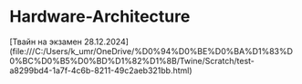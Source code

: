 # Hardware-Architecture
[Твайн на экзамен 28.12.2024] (file:///C:/Users/k_umr/OneDrive/%D0%94%D0%BE%D0%BA%D1%83%D0%BC%D0%B5%D0%BD%D1%82%D1%8B/Twine/Scratch/test-a8299bd4-1a7f-4c6b-8211-49c2aeb321bb.html)
